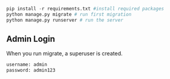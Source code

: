 
```python
pip install -r requirements.txt #install required packages
python manage.py migrate # run first migration
python manage.py runserver # run the server
```


## Admin Login
When you run migrate, a superuser is created.
```bash
username: admin
password: admin123
```

